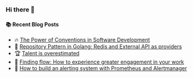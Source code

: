 ### Hi there 👋

<!--
**jorzel/jorzel** is a ✨ _special_ ✨ repository because its `README.md` (this file) appears on your GitHub profile.

Here are some ideas to get you started:

- 🔭 I’m currently working on ...
- 🌱 I’m currently learning ...
- 👯 I’m looking to collaborate on ...
- 🤔 I’m looking for help with ...
- 💬 Ask me about ...
- 📫 How to reach me: ...
- 😄 Pronouns: ...
- ⚡ Fun fact: ...
-->

#### :books: Recent Blog Posts
<!-- BLOGPOSTS:START -->
 - 🔥 [The Power of Conventions in Software Development](https://jorzel.hashnode.dev/the-power-of-conventions-in-software-development)
 - 📰 [Repository Pattern in Golang: Redis and External API as providers](https://jorzel.hashnode.dev/repository-pattern-in-golang-redis-and-external-api-as-providers)
 - 🏆 [Talent is overestimated](https://jorzel.hashnode.dev/talent-is-overestimated)
 - 🔘 [Finding flow: How to experience greater engagement in your work](https://jorzel.hashnode.dev/finding-flow-how-to-experience-greater-engagement-in-your-work)
 - 📰 [How to build an alerting system with Prometheus and Alertmanager](https://jorzel.hashnode.dev/how-to-build-an-alerting-system-with-prometheus-and-alertmanager)<!-- BLOGPOSTS:END -->